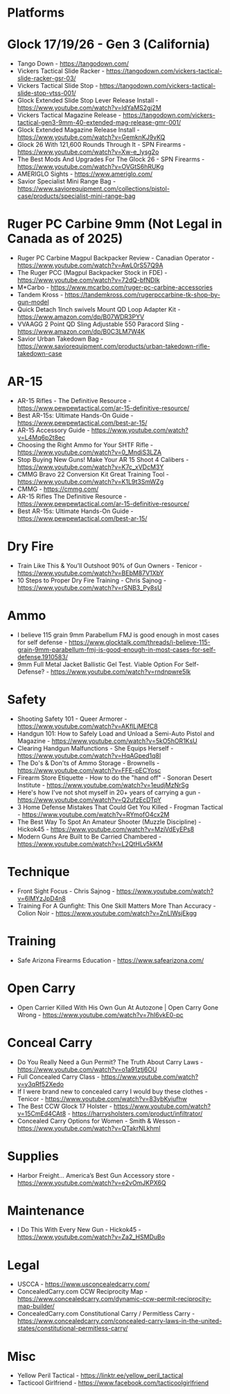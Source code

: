 # Platforms

# Glock 17/19/26 - Gen 3 (California)
- Tango Down - https://tangodown.com/
- Vickers Tactical Slide Racker - https://tangodown.com/vickers-tactical-slide-racker-gsr-03/
- Vickers Tactical Slide Stop - https://tangodown.com/vickers-tactical-slide-stop-vtss-001/
- Glock Extended Slide Stop Lever Release Install - https://www.youtube.com/watch?v=ldYaMS2gj2M
- Vickers Tactical Magazine Release - https://tangodown.com/vickers-tactical-gen3-9mm-40-extended-mag-release-gmr-001/
- Glock Extended Magazine Release Install - https://www.youtube.com/watch?v=GemknKJ9vKQ
- Glock 26 With 121,600 Rounds Through It - SPN Firearms - https://www.youtube.com/watch?v=Xw-e_lysg2o
- The Best Mods And Upgrades For The Glock 26 - SPN Firearms - https://www.youtube.com/watch?v=OVGtS6hRUKg
- AMERIGLO Sights - https://www.ameriglo.com/
- Savior Specialist Mini Range Bag - https://www.saviorequipment.com/collections/pistol-case/products/specialist-mini-range-bag


# Ruger PC Carbine 9mm (Not Legal in Canada as of 2025)
- Ruger PC Carbine Magpul Backpacker Review - Canadian Operator - https://www.youtube.com/watch?v=AwL0rS57Q9A
- The Ruger PCC (Magpul Backpacker Stock in FDE) - https://www.youtube.com/watch?v=72dQ-bfNDIk
- M*Carbo - https://www.mcarbo.com/ruger-pc-carbine-accessories
- Tandem Kross - https://tandemkross.com/rugerpccarbine-tk-shop-by-gun-model
- Quick Detach 1Inch swivels Mount QD Loop Adapter Kit - https://www.amazon.com/dp/B07WDR3PYV
- VVAAGG 2 Point QD Sling Adjustable 550 Paracord Sling - https://www.amazon.com/dp/B0C3LM7W4K
- Savior Urban Takedown Bag - https://www.saviorequipment.com/products/urban-takedown-rifle-takedown-case

# AR-15
- AR-15 Rifles - The Definitive Resource - https://www.pewpewtactical.com/ar-15-definitive-resource/
- Best AR-15s: Ultimate Hands-On Guide - https://www.pewpewtactical.com/best-ar-15/
- AR-15 Accessory Guide - https://www.youtube.com/watch?v=L4Mq6p2t8ec
- Choosing the Right Ammo for Your SHTF Rifle - https://www.youtube.com/watch?v=0_MndiS3LZA
- Stop Buying New Guns! Make Your AR 15 Shoot 4 Calibers - https://www.youtube.com/watch?v=K7c_xVDcM3Y
- CMMG Bravo 22 Conversion Kit Great Training Tool - https://www.youtube.com/watch?v=K1L9t3SmWZg
- CMMG - https://cmmg.com/
- AR-15 Rifles The Definitive Resource - https://www.pewpewtactical.com/ar-15-definitive-resource/
- Best AR-15s: Ultimate Hands-On Guide - https://www.pewpewtactical.com/best-ar-15/

# Dry Fire
- Train Like This & You’ll Outshoot 90% of Gun Owners - Tenicor - https://www.youtube.com/watch?v=BEbM87V1XbY
- 10 Steps to Proper Dry Fire Training - Chris Sajnog - https://www.youtube.com/watch?v=rSNB3_Py8sU

# Ammo
- I believe 115 grain 9mm Parabellum FMJ is good enough in most cases for self defense - https://www.glocktalk.com/threads/i-believe-115-grain-9mm-parabellum-fmj-is-good-enough-in-most-cases-for-self-defense.1910583/
- 9mm Full Metal Jacket Ballistic Gel Test. Viable Option For Self-Defense? - https://www.youtube.com/watch?v=rndnpwre5lk

# Safety
- Shooting Safety 101 - Queer Armorer - https://www.youtube.com/watch?v=AKflLjMEfC8
- Handgun 101: How to Safely Load and Unload a Semi-Auto Pistol and Magazine - https://www.youtube.com/watch?v=5kO5hOR1KsU
- Clearing Handgun Malfunctions - She Equips Herself - https://www.youtube.com/watch?v=HqAGped1q8I
- The Do's & Don'ts of Ammo Storage - Brownells - https://www.youtube.com/watch?v=FFE-pECYosc
- Firearm Store Etiquette - How to do the "hand off" - Sonoran Desert Institute - https://www.youtube.com/watch?v=1eudjMzNrSg
- Here's how I've not shot myself in 20+ years of carrying a gun - https://www.youtube.com/watch?v=Q2ufzEcDTpY
- 3 Home Defense Mistakes That Could Get You Killed - Frogman Tactical - https://www.youtube.com/watch?v=RYmofO4cx2M
- The Best Way To Spot An Amateur Shooter (Muzzle Discipline) - Hickok45 - https://www.youtube.com/watch?v=MzjVdEyEPs8
- Modern Guns Are Built to Be Carried Chambered - https://www.youtube.com/watch?v=L2QtHLv5kKM

# Technique
- Front Sight Focus - Chris Sajnog - https://www.youtube.com/watch?v=6lMYzJpD4n8
- Training For A Gunfight: This One Skill Matters More Than Accuracy - Colion Noir - https://www.youtube.com/watch?v=ZnLlWsjEkgg

# Training
- Safe Arizona Firearms Education - https://www.safearizona.com/

# Open Carry
- Open Carrier Killed With His Own Gun At Autozone | Open Carry Gone Wrong - https://www.youtube.com/watch?v=7hI6vkE0-pc
  
# Conceal Carry
- Do You Really Need a Gun Permit? The Truth About Carry Laws - https://www.youtube.com/watch?v=o1a91ztj6OU
- Full Concealed Carry Class - https://www.youtube.com/watch?v=y3qRf52Xedo
- If I were brand new to concealed carry I would buy these clothes - Tenicor - https://www.youtube.com/watch?v=83ybKyiufhw
- The Best CCW Glock 17 Holster - https://www.youtube.com/watch?v=15CmEd4CAt8 - https://harrysholsters.com/product/infiltrator/
- Concealed Carry Options for Women - Smith & Wesson - https://www.youtube.com/watch?v=QTakrNLkhmI

# Supplies
- Harbor Freight… America’s Best Gun Accessory store - https://www.youtube.com/watch?v=e2vOmJKPX6Q

# Maintenance
- I Do This With Every New Gun - Hickok45 - https://www.youtube.com/watch?v=Za2_HSMDuBo

# Legal
- USCCA - https://www.usconcealedcarry.com/
- ConcealedCarry.com CCW Reciprocity Map - https://www.concealedcarry.com/dynamic-ccw-permit-reciprocity-map-builder/
- ConcealedCarry.com Constitutional Carry / Permitless Carry - https://www.concealedcarry.com/concealed-carry-laws-in-the-united-states/constitutional-permitless-carry/

# Misc
- Yellow Peril Tactical - https://linktr.ee/yellow_peril_tactical
- Tacticool Girlfriend - https://www.facebook.com/tacticoolgirlfriend
